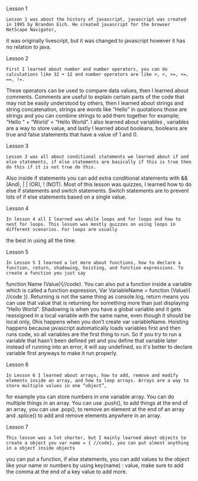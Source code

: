 Lesson 1

	Lesson 1 was about the history of javascript, javascript was created in 1995 by Brandon Eich. He created javascript for the browser NetScape Navigator, 
  it was originally livescript, but it was changed to javascript however it has no relation to java.

Lesson 2

	First I learned about number and number operators, you can do calculations like 32 + 12 and number operators are like >, <, >=, <=, ==, !=. 
  These operators can be used to compare data values, then I learned about comments. Comments are useful to explain certain parts of the code that may not be easily understood 
  by others, then I learned about strings and string concatenation, strings are words like “Hello” in quotations those are strings and you can combine strings to add them together 
  for example; “Hello “ + “World’ = “Hello World”. I also learned about variables , variables are a way to store value, and lastly I learned about booleans, booleans are true and 
  false statements that have a value of 1 and 0.

Lesson 3

	Lesson 3 was all about conditional statements we learned about if and else statements, if else statements are basically if this is true then do this if it is not true do this. 
  Also inside if statements you can add extra conditional statements with &&(And), | | (OR), ! (NOT). Most of this lesson was quizzes, I learned how to do else if statements and 
  switch statements. Switch statements are to prevent lots of if else statements based on a single value.

Lesson 4

	In lesson 4 all I learned was while loops and for loops and how to nest for loops. This lesson was mostly quizzes on using loops in different scenarios. For loops are usually 
  the best in using all the time.

Lesson 5

	In Lesson 5 I learned a lot more about functions, how to declare a function, return, shadowing, hoisting, and function expressions. To create a function you just say 
  function Name (Value){//code}. You can also put a function inside a variable which is called a function expression, Var VariableName = function (Value){ //code }). 
  Returning is not the same thing as console.log, return means you can use that value that is returning for something more than just displaying “Hello World”. 
  Shadowing is when you have a global variable and it gets reassigned in a local variable with the same name, even though it should be local only, 0his happens when 
  you don’t create var variableName. Hoisting happens because javascript automatically loads variables first and then runs code, so all variables are the first thing to run. 
  So if you try to run a variable that hasn't been defined yet and you define that variable later instead of running into an error, it will say undefined,  so it's better to 
  declare variable first anyways to make it run properly.
  
Lesson 6

	In Lesson 6 I learned about arrays, how to add, remove and modify elements inside an array, and how to loop arrays. Arrays are a way to store multiple values in one “object”, 
  for example you can store numbers in one variable array.  You can do multiple things in an array. You can use .push(), to add things at the end of an array, you can use 
  .pop(), to remove an element at the end of an array and .splice() to add and remove elements anywhere in an array.
 
Lesson 7

	This lesson was a lot shorter, but I mainly learned about objects to create a object you var name = { //code}, you can put almost anything in a object inside objects 
  you can put a function, if else statements, you can add values to the object like your name or numbers by using key(name) : value, make sure to add the comma at the end of a 
  key value to add more.
